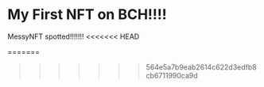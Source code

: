 # My First NFT on BCH!!!!
MessyNFT spotted!!!!!!!
<<<<<<< HEAD
                                                                                                                                                                                                                        
=======
                                                                                                                                                                                                                       
>>>>>>> 564e5a7b9eab2614c622d3edfb8cb6711990ca9d
   
